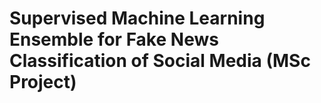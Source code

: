 # Supervised Machine Learning Ensemble for Fake News Classification of Social Media (MSc Project)



